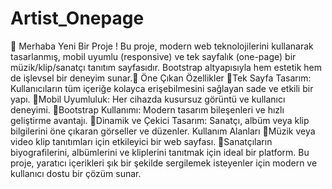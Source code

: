 # Artist_Onepage
🎉 Merhaba Yeni Bir Proje ! Bu proje, modern web teknolojilerini kullanarak tasarlanmış, mobil uyumlu (responsive) ve tek sayfalık (one-page) bir müzik/klip/sanatçı tanıtım sayfasıdır. Bootstrap altyapısıyla hem estetik hem de işlevsel bir deneyim sunar.🎉
Öne Çıkan Özellikler
📌Tek Sayfa Tasarım: Kullanıcıların tüm içeriğe kolayca erişebilmesini sağlayan sade ve etkili bir yapı.
📌Mobil Uyumluluk: Her cihazda kusursuz görüntü ve kullanıcı deneyimi.
📌Bootstrap Kullanımı: Modern tasarım bileşenleri ve hızlı geliştirme avantajı.
📌Dinamik ve Çekici Tasarım: Sanatçı, albüm veya klip bilgilerini öne çıkaran görseller ve düzenler.
Kullanım Alanları
📌Müzik veya video klip tanıtımları için etkileyici bir web sayfası.
📌Sanatçıların biyografilerini, albümlerini ve kliplerini tanıtmak için ideal bir platform.
Bu proje, yaratıcı içerikleri şık bir şekilde sergilemek isteyenler için modern ve kullanıcı dostu bir çözüm sunar.
